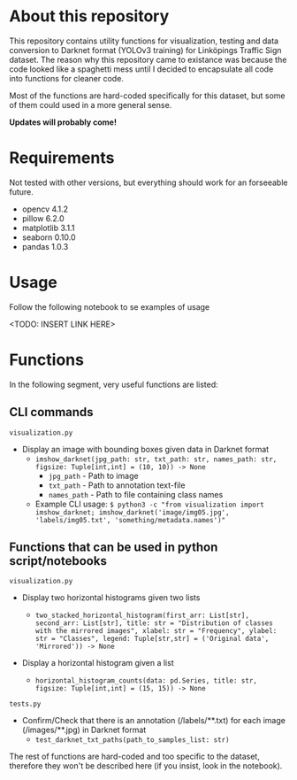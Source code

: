 # About this repository
This repository contains utility functions for visualization, testing and data conversion to Darknet format (YOLOv3 training) for Linköpings Traffic Sign dataset. The reason why this repository came to existance was because the code looked like a spaghetti mess until I decided to encapsulate all code into functions for cleaner code.

Most of the functions are hard-coded specifically for this dataset, but some of them could used in a more general sense.

**Updates will probably come!**

# Requirements
Not tested with other versions, but everything should work for an forseeable future.
 - opencv 4.1.2
 - pillow 6.2.0
 - matplotlib 3.1.1
 - seaborn 0.10.0
 - pandas 1.0.3

# Usage
Follow the following notebook to se examples of usage

<TODO: INSERT LINK HERE>

# Functions
In the following segment, very useful functions are listed:

## CLI commands
`visualization.py`
- Display an image with bounding boxes given data in Darknet format
  - `imshow_darknet(jpg_path: str, txt_path: str, names_path: str, figsize: Tuple[int,int] = (10, 10)) -> None`
    - `jpg_path` - Path to image
    - `txt_path` - Path to annotation text-file
    - `names_path` - Path to file containing class names
  - Example CLI usage: `$ python3 -c "from visualization import imshow_darknet; imshow_darknet('image/img05.jpg', 'labels/img05.txt', 'something/metadata.names')"`
  
## Functions that can be used in python script/notebooks
`visualization.py`
- Display two horizontal histograms given two lists
  - `two_stacked_horizontal_histogram(first_arr: List[str], second_arr: List[str], title: str = "Distribution of classes with the mirrored images", xlabel: str = "Frequency", ylabel: str = "Classes", legend: Tuple[str,str] = ('Original data', 'Mirrored')) -> None`
  
- Display a horizontal histogram given a list
  - `horizontal_histogram_counts(data: pd.Series, title: str, figsize: Tuple[int,int] = (15, 15)) -> None`

`tests.py`
- Confirm/Check that there is an annotation (/labels/\*\*.txt) for each image (/images/\*\*.jpg) in Darknet format
  - `test_darknet_txt_paths(path_to_samples_list: str)`

The rest of functions are hard-coded and too specific to the dataset, therefore they won't be described here (if you insist, look in the notebook).
